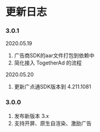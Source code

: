 # 更新日志

### 3.0.1

2020.05.19  

1. 广告商SDK的aar文件打包到依赖中
2. 简化接入 TogetherAd 的流程

2020.05.20

1. 更新广点通SDK版本到 4.211.1081

### 3.0.0

1. 发布新版本 3.x
2. 支持开屏、原生自渲染、激励广告